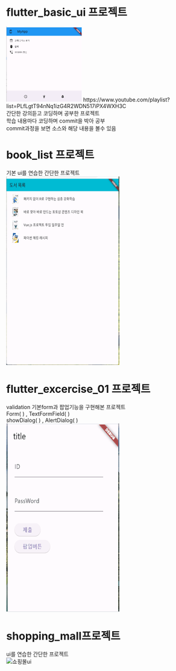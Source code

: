 # flutter_basic_ui 프로젝트
<img src="demo_gif/basicUi.png" alt="맨 처음 연ui" width="200" height="200">
https://www.youtube.com/playlist?list=PLfLgtT94nNq1izG4R2WDN517iPX4WXH3C <br/>
간단한 강의듣고 코딩하며 공부한 프로젝트 <br/>
학습 내용마다 코딩하며 commit을 박아 공부 <br/>
commit과정을 보면 소스와 해당 내용을 볼수 있음

# book_list 프로젝트
기본 ui를 연습한 간단한 프로젝트 <br/>
<img src="demo_gif/bookList.gif" alt="책리스트ui" width="300" height="500">

# flutter_excercise_01 프로젝트
validation 기본form과 팝업기능을 구현해본 프로젝트 <br/>
Form( ) , TextFormField( ) <br/>
showDialog( ) , AlertDialog( ) <br/>
<img src="demo_gif/excercise01.gif" alt="팝업,validation" width="300" height="500">

# shopping_mall프로젝트
ui를 연습한 간단한 프로젝트 <br/>
<img src="demo_gif/shoppingMall.gif" alt="쇼핑몰ui" width="300" height="500">
